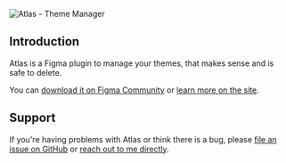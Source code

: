 ![Atlas - Theme Manager](http://qvieo.com/githubimg/banner_atlas.png)

## Introduction

Atlas is a Figma plugin to manage your themes, that makes sense and is safe to delete.

You can [download it on Figma Community](https://www.figma.com/community/plugin/893903420585768458/Atlas-%E2%80%93-Theme-Manager) or [learn more on the site](https://jwels.berlin/atlas/).

## Support

If you're having problems with Atlas or think there is a bug, please [file an issue on GitHub](https://github.com/JulianWels/atlas/issues) or [reach out to me directly](https://jwels.berlin/atlas/#support).
